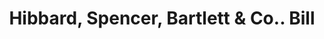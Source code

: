 ---
doi: 10.7916/D89G6ZST
date_other: '1905'
date_other_textual: '1905'
form: printed ephemera
genre:
- Invoices
name:
- Hibbard, Spencer, Bartlett & Co.
object_in_context_url: https://biggert.cul.columbia.edu/items/view/ave_biggert_00203
subject_hierarchical_geographic:
- Chicago, Illinois, United States
subject_name:
- Hibbard, Spencer, Bartlett & Co.
title: Hibbard, Spencer, Bartlett & Co.. Bill
sort_title: Hibbard, Spencer, Bartlett & Co.. Bill
call_number: ave_biggert_00203
coordinates:
- 41.83694444444445,-87.68472222222222
pid: ave_biggert_00203
identifiers: ave_biggert_00203
thumbnail: https://derivativo-2.library.columbia.edu/iiif/2/ldpd:345100/full/!256,256/0/native.jpg
permalink: "/biggert/ave_biggert_00203/"
layout: iiif-image-page
---